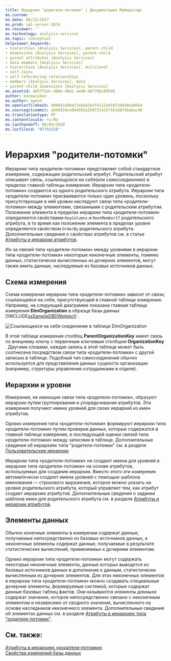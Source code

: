 ```yaml
---
title: Иерархия "родители-потомки" | Документация Майкрософт
ms.custom: ''
ms.date: 06/13/2017
ms.prod: sql-server-2014
ms.reviewer: ''
ms.technology: analysis-services
ms.topic: conceptual
helpviewer_keywords:
- hierarchies [Analysis Services], parent-child
- dimensions [Analysis Services], parent-child
- parent attributes [Analysis Services]
- data members [Analysis Services]
- hierarchies [Analysis Services], multilevel
- self-joins
- self-referencing relationships
- members [Analysis Services], data
- parent-child dimensions [Analysis Services]
ms.assetid: 4657f5dc-d88e-48d2-a448-08f79bc89546
author: minewiskan
ms.author: owend
ms.openlocfilehash: b08641e9ba17e6ad2e2f4112e01073d448aa8564
ms.sourcegitcommit: ad4d92dce894592a259721a1571b1d8736abacdb
ms.translationtype: MT
ms.contentlocale: ru-RU
ms.lasthandoff: 08/04/2020
ms.locfileid: "87751516"
---
```

# <a name="parent-child-hierarchy"></a>Иерархия "родители-потомки"
  Иерархия типа «родители-потомки» представляет собой стандартное измерение, содержащее родительский атрибут. Родительский атрибут описывает *связь, ссылающуюся на себя*(или *самосоединение*) в пределах главной таблицы измерения. Иерархии типа «родители-потомки» создаются из одного родительского атрибута. Иерархии типа «родители-потомки» присваивается только один уровень, поскольку присутствующие в ней уровни наследуют связи типа «родители-потомки» между элементами, связанными с родительским атрибутом. Положение элемента в пределах иерархии типа «родители-потомки» определяется свойствами `KeyColumns` и `RootMemberIf` родительского атрибута, в то время как положение элемента в пределах уровня определяется свойством `OrderBy` родительского атрибута. Дополнительные сведения о свойствах атрибутов см. в статье [Атрибуты и иерархии атрибутов](../multidimensional-models-olap-logical-dimension-objects/attributes-and-attribute-hierarchies.md).  
  
 Из-за связей типа «родители-потомки» между уровнями в иерархии типа «родители-потомки» некоторые неконечные элементы, помимо данных, статистически вычисленных из дочерних элементов, могут также иметь данные, наследуемые из базовых источников данных.  
  
## <a name="dimension-schema"></a>Схема измерения  
 Схема измерения иерархии типа «родители-потомки» зависит от связи, ссылающейся на себя, присутствующей в главной таблице измерения. Например, на следующей диаграмме показана главная таблица измерения **DimOrganization** в образце базы данных [!INCLUDE[ssSampleDBDWobject](../../includes/sssampledbdwobject-md.md)] .  
  
 ![Ссылающееся на себя соединение в таблице DimOrganization](../dev-guide/media/dimorganization.gif "Ссылающееся на себя соединение в таблице DimOrganization")  
  
 В этой таблице измерения столбец **ParentOrganizationKey** имеет связь по внешнему ключу с первичным ключевым столбцом **OrganizationKey** . Другими словами, каждая запись в этой таблице может быть соотнесена посредством связи типа «родители-потомки» с другой записью в таблице. Подобный тип самосоединения обычно используется для представления данных сущности организации (например, структуры управления сотрудниками в отделе).  
  
## <a name="hierarchies-and-levels"></a>Иерархии и уровни  
 Измерения, не имеющие связи типа «родители-потомки», образуют иерархии путем группирования и упорядочивания атрибутов. Эти измерения получают имена уровней для своих иерархий из имен атрибутов.  
  
 Однако измерения типа «родители-потомки» формируют иерархии типа «родители-потомки» путем проверки данных, которые содержатся в главной таблице измерения, и последующей оценки связей типа «родители-потомки» между записями в таблице. Дополнительные сведения об иерархиях типа "родители-потомки" см. в разделе [Пользовательские иерархии](../multidimensional-models-olap-logical-dimension-objects/user-hierarchies.md).  
  
 Иерархии типа «родители-потомки» не создают имена для уровней в иерархии типа «родители-потомки» на основе атрибутов, используемых для создания иерархии. Вместо этого эти измерения автоматически создают имена уровней с помощью шаблона именования — строкового выражения, которое можно указать на уровне родительского атрибута, который управляет тем, как атрибут создает иерархию атрибутов. Дополнительные сведения о задании шаблона имен для родительского атрибута см. в разделе [Атрибуты и иерархии атрибутов](../multidimensional-models-olap-logical-dimension-objects/attributes-and-attribute-hierarchies.md).  
  
## <a name="data-members"></a>Элементы данных  
 Обычно конечные элементы в измерении содержат данные, получаемые непосредственно из базовых источников данных, а неконечные элементы содержат данные, получаемые в результате статистических вычислений, применяемых к дочерним элементам.  
  
 Однако иерархии типа «родители-потомки» могут содержать некоторые неконечные элементы, данные которых выводятся из базовых источников данных в дополнение к данным, статистически вычисленным из дочерних элементов. Для этих неконечных элементов в иерархии типа «родители-потомки» можно создавать специальные дочерние элементы, формируемые системой, которые содержат данные базовых таблиц фактов. Они называются *элементы данных*и содержат значение, которое непосредственно связано с неконечным элементом и независимо от сводного значения, вычисленного на основе наследников неконечного элемента. Дополнительные сведения об элементах данных см. в разделе [Атрибуты в иерархиях типа "родители-потомки"](parent-child-dimension-attributes.md).  
  
## <a name="see-also"></a>См. также:  
 [Атрибуты в иерархиях «родители-потомки»](parent-child-dimension-attributes.md)   
 [Свойства измерений базы данных](../multidimensional-models-olap-logical-dimension-objects/database-dimension-properties.md)  
  
  
